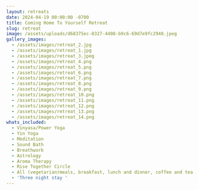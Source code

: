 ```yaml
---
layout: retreats
date: 2024-04-19 00:00:00 -0700
title: Coming Home To Yourself Retreat
slug: retreat
image: /assets/uploads/d68375ec-8327-4408-b9c6-69d7e9fc2940.jpeg
gallery_images:
  - /assets/images/retreat_2.jpg
  - /assets/images/retreat_1.jpg
  - /assets/images/retreat_3.jpeg
  - /assets/images/retreat_4.png
  - /assets/images/retreat_5.png
  - /assets/images/retreat_6.png
  - /assets/images/retreat_7.png
  - /assets/images/retreat_8.png
  - /assets/images/retreat_9.png
  - /assets/images/retreat_10.png
  - /assets/images/retreat_11.png
  - /assets/images/retreat_12.png
  - /assets/images/retreat_13.png
  - /assets/images/retreat_14.png
whats_included:
  - Vinyasa/Power Yoga
  - Yin Yoga
  - Meditation
  - Sound Bath
  - Breathwork
  - Astrology
  - Aroma Therapy
  - Rise Together Circle
  - All (vegetarian)meals, breakfast, lunch and dinner, coffee and tea.
  - 'Three night stay '
---
```


